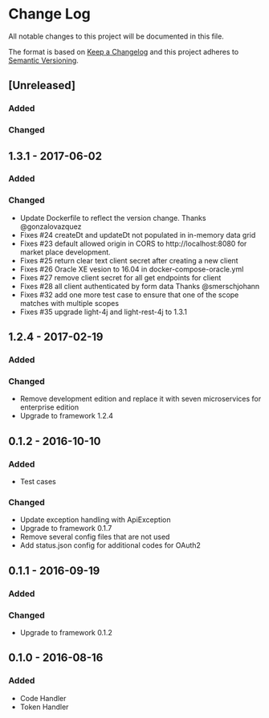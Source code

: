 # Change Log
All notable changes to this project will be documented in this file.

The format is based on [Keep a Changelog](http://keepachangelog.com/)
and this project adheres to [Semantic Versioning](http://semver.org/).

## [Unreleased]
### Added

### Changed

## 1.3.1 - 2017-06-02
### Added

### Changed
- Update Dockerfile to reflect the version change. Thanks @gonzalovazquez
- Fixes #24 createDt and updateDt not populated in in-memory data grid
- Fixes #23 default allowed origin in CORS to http://localhost:8080 for market place development. 
- Fixes #25 return clear text client secret after creating a new client
- Fixes #26 Oracle XE vesion to 16.04 in docker-compose-oracle.yml
- Fixes #27 remove client secret for all get endpoints for client
- Fixes #28 all client authenticated by form data Thanks @smerschjohann
- Fixes #32 add one more test case to ensure that one of the scope matches with multiple scopes
- Fixes #35 upgrade light-4j and light-rest-4j to 1.3.1

## 1.2.4 - 2017-02-19
### Added

### Changed
- Remove development edition and replace it with seven microservices for enterprise edition
- Upgrade to framework 1.2.4


## 0.1.2 - 2016-10-10
### Added
- Test cases

### Changed
- Update exception handling with ApiException
- Upgrade to framework 0.1.7
- Remove several config files that are not used
- Add status.json config for additional codes for OAuth2


## 0.1.1 - 2016-09-19
### Added

### Changed
- Upgrade to framework 0.1.2


## 0.1.0 - 2016-08-16
### Added
- Code Handler
- Token Handler
